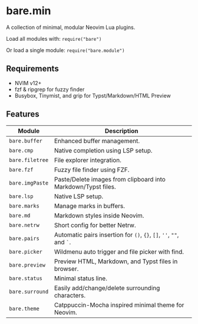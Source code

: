 # bare.min
A collection of minimal, modular Neovim Lua plugins.

Load all modules with: `require("bare")`

Or load a single module: `require("bare.module")`

## Requirements
- NVIM v12+
- fzf & ripgrep for fuzzy finder
- Busybox, Tinymist, and grip for Typst/Markdown/HTML Preview

## Features

| Module            | Description |
|-------------------|-------------|
| `bare.buffer`     | Enhanced buffer management. |
| `bare.cmp`        | Native completion using LSP setup. |
| `bare.filetree`   | File explorer integration. |
| `bare.fzf`        | Fuzzy file finder using FZF. |
| `bare.imgPaste`   | Paste/Delete images from clipboard into Markdown/Typst files. |
| `bare.lsp`        | Native LSP setup. |
| `bare.marks`      | Manage marks in buffers. |
| `bare.md`         | Markdown styles inside Neovim. |
| `bare.netrw`      | Short config for better Netrw. |
| `bare.pairs`      | Automatic pairs insertion for `()`, `{}`, `[]`, `''`, `""`, and `` ` ``. |
| `bare.picker`     | Wildmenu auto trigger and file picker with find. |
| `bare.preview`    | Preview HTML, Markdown, and Typst files in browser. |
| `bare.status`     | Minimal status line. |
| `bare.surround`   | Easily add/change/delete surrounding characters. |
| `bare.theme`      | Catppuccin-Mocha inspired minimal theme for Neovim. |
